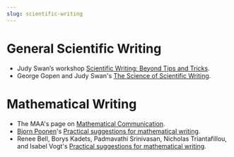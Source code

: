 ```yaml
---
slug: scientific-writing
---
```


# General Scientific Writing

* Judy Swan’s workshop [Scientific Writing: Beyond Tips and Tricks](https://www.youtube.com/watch?v=jLPCdDp_LE0).
* George Gopen and Judy Swan's [The Science of Scientific Writing](https://www.americanscientist.org/blog/the-long-view/the-science-of-scientific-writing).

# Mathematical Writing

* The MAA's page on [Mathematical Communication](https://mathcomm.org/writing/).
* [Bjorn Poonen](https://math.mit.edu/~poonen/)'s [Practical suggestions for mathematical writing](https://math.mit.edu/~poonen/papers/writing.pdf).
* Renee Bell, Borys Kadets, Padmavathi Srinivasan, Nicholas Triantafillou, and Isabel Vogt's [Practical suggestions for mathematical writing](https://www.ams.org/journals/notices/202106/rnoti-p930.pdf).
